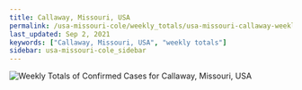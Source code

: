 ```yaml
---
title: Callaway, Missouri, USA
permalink: /usa-missouri-cole/weekly_totals/usa-missouri-callaway-weekly_totals.html
last_updated: Sep 2, 2021
keywords: ["Callaway, Missouri, USA", "weekly totals"]
sidebar: usa-missouri-cole_sidebar
---
```


![Weekly Totals of Confirmed Cases for Callaway, Missouri, USA](/covid_tracker/images/graphs/usa-missouri-callaway-weekly_totals_graph.png)
